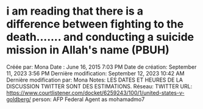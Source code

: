 # i am reading that there is a difference between fighting to the death....... and conducting a suicide mission in Allah's   name (PBUH)

Créée par: Mona
Date : June 16, 2015 7:03 PM
Date de création: September 11, 2023 3:56 PM
Dernière modification: September 12, 2023 10:42 AM
Dernière modification par: Mona
Notes: LES DATES ET HEURES DE LA DISCUSSION TWITTER SONT DES ESTIMATIONS.
Réseau: TWITTER
URL: https://www.courtlistener.com/docket/6259243/100/1/united-states-v-goldberg/
person: AFP Federal Agent as mohamadmo7